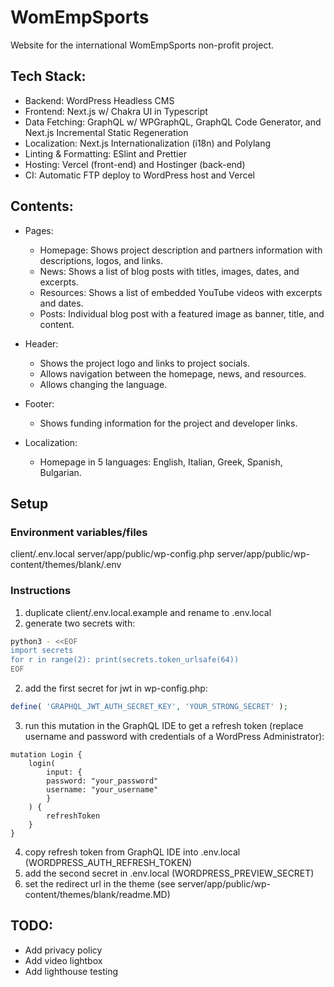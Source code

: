 # WomEmpSports

Website for the international WomEmpSports non-profit project.

## Tech Stack:
- Backend: WordPress Headless CMS
- Frontend: Next.js w/ Chakra UI in Typescript
- Data Fetching: GraphQL w/ WPGraphQL, GraphQL Code Generator, and Next.js Incremental Static Regeneration
- Localization: Next.js Internationalization (i18n) and Polylang
- Linting & Formatting: ESlint and Prettier
- Hosting: Vercel (front-end) and Hostinger (back-end)
- CI: Automatic FTP deploy to WordPress host and Vercel

## Contents:
- Pages:
  - Homepage: Shows project description and partners information with descriptions, logos, and links.
  - News: Shows a list of blog posts with titles, images, dates, and excerpts.
  - Resources: Shows a list of embedded YouTube videos with excerpts and dates.
  - Posts: Individual blog post with a featured image as banner, title, and content. 

- Header:
  - Shows the project logo and links to project socials.
  - Allows navigation between the homepage, news, and resources.
  - Allows changing the language.

- Footer:
  - Shows funding information for the project and developer links.

- Localization: 
  - Homepage in 5 languages: English, Italian, Greek, Spanish, Bulgarian.

## Setup

### Environment variables/files
client/.env.local
server/app/public/wp-config.php
server/app/public/wp-content/themes/blank/.env

### Instructions
1. duplicate client/.env.local.example and rename to .env.local
2. generate two secrets with:
```bash
python3 - <<EOF
import secrets
for r in range(2): print(secrets.token_urlsafe(64))
EOF
```
2. add the first secret for jwt in wp-config.php:
```php
define( 'GRAPHQL_JWT_AUTH_SECRET_KEY', 'YOUR_STRONG_SECRET' );
```
3. run this mutation in the GraphQL IDE to get a refresh token (replace username and password with credentials of a WordPress Administrator):
```gql
mutation Login {
    login(
        input: {
        password: "your_password"
        username: "your_username"
        }
    ) {
        refreshToken
    }
}
```
4. copy refresh token from GraphQL IDE into .env.local (WORDPRESS_AUTH_REFRESH_TOKEN)
5. add the second secret in .env.local (WORDPRESS_PREVIEW_SECRET)
6. set the redirect url in the theme (see server/app/public/wp-content/themes/blank/readme.MD)

## TODO:
- Add privacy policy
- Add video lightbox
- Add lighthouse testing
